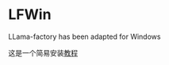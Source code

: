 # LFWin

LLama-factory has been adapted for Windows

这是一个简易安装[教程](https://kaput-sombrero-357.notion.site/llama-factoy-deepspeed-on-windows-9c040dc76d844048b657fe2c8b5bb020)
